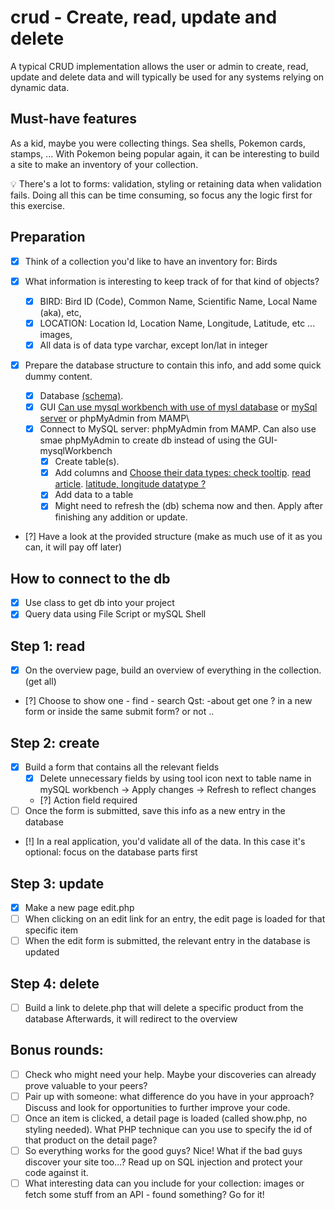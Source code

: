 # crud - Create, read, update and delete

A typical CRUD implementation allows the user or admin to create, read, update and delete data and will typically be used for any systems relying on dynamic data.

## Must-have features

As a kid, maybe you were collecting things. Sea shells, Pokemon cards, stamps, ... With Pokemon being popular again, it can be interesting to build a site to make an inventory of your collection.

💡 There's a lot to forms: validation, styling or retaining data when validation fails. Doing all this can be time consuming, so focus any the logic first for this exercise.

## Preparation

- [x] Think of a collection you'd like to have an inventory for: Birds
- [x] What information is interesting to keep track of for that kind of objects?
  - [x] BIRD: Bird ID (Code), Common Name, Scientific Name, Local Name (aka), etc,
  - [x] LOCATION: Location Id, Location Name, Longitude, Latitude, etc ... images,
  - [x] All data is of data type varchar, except lon/lat in integer
- [x] Prepare the database structure to contain this info, and add some quick dummy content.

  - [x] Database [(schema)](https://en.wikipedia.org/wiki/Database_schema).
  - [x] GUI [Can use mysql workbench with use of mysl database](https://phoenixnap.com/kb/how-to-create-mysql-database-workbench) or [mySql server](https://www.educative.io/blog/what-are-database-schemas-examples) or phpMyAdmin from MAMP\
  - [x] Connect to MySQL server: phpMyAdmin from MAMP. Can also use smae phpMyAdmin to create db instead of using the GUI-mysqlWorkbench
    - [x] Create table(s).
    - [x] Add columns and [Choose their data types: check tooltip](https://stackoverflow.com/questions/3663952/what-do-column-flags-mean-in-mysql-workbench). [read article](https://dev.mysql.com/doc/workbench/en/wb-table-editor-columns-tab.html). [latitude, longitude datatype ? ](https://www.syntaxbook.com/post/3076O3-what-is-the-ideal-data-type-to-use-when-storing-latitude-longitudes-in-a-mysql-database)
    - [x] Add data to a table
    - [x] Might need to refresh the (db) schema now and then. Apply after finishing any addition or update.

- [?] Have a look at the provided structure (make as much use of it as you can, it will pay off later)

## How to connect to the db

- [x] Use class to get db into your project
- [x] Query data using File Script or mySQL Shell

## Step 1: read

- [x] On the overview page, build an overview of everything in the collection. (get all)
- [?] Choose to show one - find - search
  Qst: -about get one ? in a new form or inside the same submit form? or not ..

## Step 2: create

- [x] Build a form that contains all the relevant fields
  - [x] Delete unnecessary fields by using tool icon next to table name in mySQL workbench -> Apply changes -> Refresh to reflect changes
  - [?] Action field required
- [ ] Once the form is submitted, save this info as a new entry in the database
- [!] In a real application, you'd validate all of the data. In this case it's optional: focus on the database parts first

## Step 3: update

- [x] Make a new page edit.php
- [ ] When clicking on an edit link for an entry, the edit page is loaded for that specific item
- [ ] When the edit form is submitted, the relevant entry in the database is updated

## Step 4: delete

- [ ] Build a link to delete.php that will delete a specific product from the database
      Afterwards, it will redirect to the overview

## Bonus rounds:

- [ ] Check who might need your help. Maybe your discoveries can already prove valuable to your peers?
- [ ] Pair up with someone: what difference do you have in your approach? Discuss and look for opportunities to further improve your code.
- [ ] Once an item is clicked, a detail page is loaded (called show.php, no styling needed). What PHP technique can you use to specify the id of that product on the detail page?
- [ ] So everything works for the good guys? Nice! What if the bad guys discover your site too...? Read up on SQL injection and protect your code against it.
- [ ] What interesting data can you include for your collection: images or fetch some stuff from an API - found something? Go for it!
